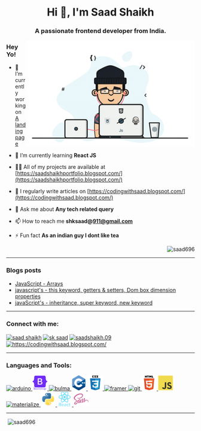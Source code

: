 <h1 align="center">Hi 👋, I'm Saad Shaikh</h1>
<h3 align="center">A passionate frontend developer from India.</h3>
<img align='right' src = https://github.com/saad696/saad696/blob/main/man.gif width = 450>

### Hey Yo!
- 🔭 I’m currently working on [A landing page](https://saad696.github.io/coffeeWebsiteLandingPage/)

- 🌱 I’m currently learning **React JS**

- 👨‍💻 All of my projects are available at [https://saadshaikhportfolio.blogspot.com/](https://saadshaikhportfolio.blogspot.com/)

- 📝 I regularly write articles on [https://codingwithsaad.blogspot.com/](https://codingwithsaad.blogspot.com/)

- 💬 Ask me about **Any tech related query**

- 📫 How to reach me **shksaad@911@gmail.com**

- ⚡ Fun fact **As an indian guy I dont like tea**

<p align="right"> <img src="https://komarev.com/ghpvc/?username=saad696&label=Profile%20views&color=0e75b6&style=flat" alt="saad696" /> </p><hr>

### Blogs posts
<!-- BLOG-POST-LIST:START -->
- [JavaScript - Arrays](https://codingwithsaad.blogspot.com/2020/12/javascript-arrays.html)
- [javascript's - this keyword, getters & setters, Dom box dimension properties](https://codingwithsaad.blogspot.com/2020/12/100-days-of-code-day-3-this-keyword.html)
- [javaScript's - inheritance, super keyword, new keyword](https://codingwithsaad.blogspot.com/2020/12/100-days-of-code-day-2-javascripts.html)
<!-- BLOG-POST-LIST:END --><hr>

<h3 align="left">Connect with me:</h3>
<p align="left">
<a href="https://www.linkedin.com/mwlite/in/saad-shaikh-278452193" target="blank"><img align="center" src="https://cdn.jsdelivr.net/npm/simple-icons@3.0.1/icons/linkedin.svg" alt="saad shaikh" height="30" width="40" /></a>
<a href="https://m.facebook.com/profile.php?ref=bookmarks" target="blank"><img align="center" src="https://cdn.jsdelivr.net/npm/simple-icons@3.0.1/icons/facebook.svg" alt="sk saad" height="30" width="40" /></a>
<a href="https://www.instagram.com/saadshaikh.09/" target="blank"><img align="center" src="https://cdn.jsdelivr.net/npm/simple-icons@3.0.1/icons/instagram.svg" alt="saadshaikh.09" height="30" width="40" /></a>
<a href="/https://codingwithsaad.blogspot.com/" target="blank"><img align="center" src="https://cdn.jsdelivr.net/npm/simple-icons@3.0.1/icons/rss.svg" alt="https://codingwithsaad.blogspot.com/" height="30" width="40" /></a>
</p><hr>

<h3 align="left">Languages and Tools:</h3>
<p align="left"> <a href="https://www.arduino.cc/" target="_blank"> <img src="https://cdn.worldvectorlogo.com/logos/arduino-1.svg" alt="arduino" width="40" height="40"/> </a> <a href="https://getbootstrap.com" target="_blank"> <img src="https://raw.githubusercontent.com/devicons/devicon/master/icons/bootstrap/bootstrap-plain-wordmark.svg" alt="bootstrap" width="40" height="40"/> </a> <a href="https://bulma.io/" target="_blank"> <img src="https://raw.githubusercontent.com/gilbarbara/logos/804dc257b59e144eaca5bc6ffd16949752c6f789/logos/bulma.svg" alt="bulma" width="40" height="40"/> </a> <a href="https://www.w3schools.com/cpp/" target="_blank"> <img src="https://raw.githubusercontent.com/devicons/devicon/master/icons/cplusplus/cplusplus-original.svg" alt="cplusplus" width="40" height="40"/> </a> <a href="https://www.w3schools.com/css/" target="_blank"> <img src="https://raw.githubusercontent.com/devicons/devicon/master/icons/css3/css3-original-wordmark.svg" alt="css3" width="40" height="40"/> </a> <a href="https://www.framer.com/" target="_blank"> <img src="https://www.vectorlogo.zone/logos/framer/framer-icon.svg" alt="framer" width="40" height="40"/> </a> <a href="https://git-scm.com/" target="_blank"> <img src="https://www.vectorlogo.zone/logos/git-scm/git-scm-icon.svg" alt="git" width="40" height="40"/> </a> <a href="https://www.w3.org/html/" target="_blank"> <img src="https://raw.githubusercontent.com/devicons/devicon/master/icons/html5/html5-original-wordmark.svg" alt="html5" width="40" height="40"/> </a> <a href="https://developer.mozilla.org/en-US/docs/Web/JavaScript" target="_blank"> <img src="https://raw.githubusercontent.com/devicons/devicon/master/icons/javascript/javascript-original.svg" alt="javascript" width="40" height="40"/> </a> <a href="https://materializecss.com/" target="_blank"> <img src="https://raw.githubusercontent.com/prplx/svg-logos/5585531d45d294869c4eaab4d7cf2e9c167710a9/svg/materialize.svg" alt="materialize" width="40" height="40"/> </a> <a href="https://www.python.org" target="_blank"> <img src="https://raw.githubusercontent.com/devicons/devicon/master/icons/python/python-original.svg" alt="python" width="40" height="40"/> </a> <a href="https://reactjs.org/" target="_blank"> <img src="https://raw.githubusercontent.com/devicons/devicon/master/icons/react/react-original-wordmark.svg" alt="react" width="40" height="40"/> </a> <a href="https://sass-lang.com" target="_blank"> <img src="https://raw.githubusercontent.com/devicons/devicon/master/icons/sass/sass-original.svg" alt="sass" width="40" height="40"/> </a> </p>
<hr>
<p>&nbsp;<img align="center" src="https://github-readme-stats.vercel.app/api?username=saad696&show_icons=true&locale=en" alt="saad696" /></p>
